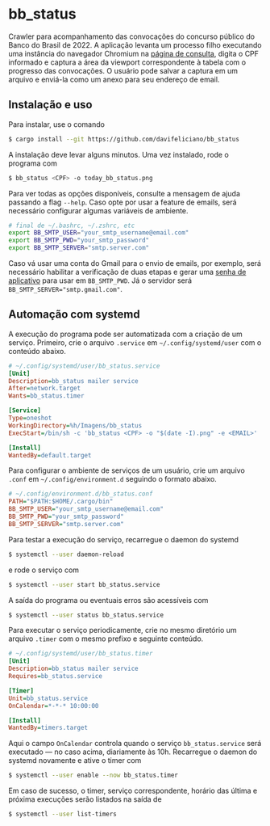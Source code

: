 # bb_status

Crawler para acompanhamento das convocações do concurso público do Banco do
Brasil de 2022. A aplicação levanta um processo filho executando uma instância
do navegador Chromium na
[página de consulta](https://www37.bb.com.br/portalbb/resultadoConcursos/resultadoconcursos/arh0.bbx),
digita o CPF informado e captura a área da viewport correspondente à tabela com
o progresso das convocações. O usuário pode salvar a captura em um arquivo e
enviá-la como um anexo para seu endereço de email.

## Instalação e uso

Para instalar, use o comando

```bash
$ cargo install --git https://github.com/davifeliciano/bb_status
```

A instalação deve levar alguns minutos. Uma vez instalado, rode o programa com

```bash
$ bb_status <CPF> -o today_bb_status.png
```

Para ver todas as opções disponíveis, consulte a mensagem de ajuda passando a
flag `--help`. Caso opte por usar a feature de emails, será necessário
configurar algumas variáveis de ambiente.

```bash
# final de ~/.bashrc, ~/.zshrc, etc
export BB_SMTP_USER="your_smtp_username@email.com"
export BB_SMTP_PWD="your_smtp_password"
export BB_SMTP_SERVER="smtp.server.com"
```

Caso vá usar uma conta do Gmail para o envio de emails, por exemplo, será
necessário habilitar a verificação de duas etapas e gerar uma
[senha de aplicativo](https://support.google.com/accounts/answer/185833)
para usar em `BB_SMTP_PWD`. Já o servidor será `BB_SMTP_SERVER="smtp.gmail.com"`.

## Automação com systemd

A execução do programa pode ser automatizada com a criação de um serviço.
Primeiro, crie o arquivo `.service` em `~/.config/systemd/user` com o conteúdo
abaixo.

```ini
# ~/.config/systemd/user/bb_status.service
[Unit]
Description=bb_status mailer service
After=network.target
Wants=bb_status.timer

[Service]
Type=oneshot
WorkingDirectory=%h/Imagens/bb_status
ExecStart=/bin/sh -c 'bb_status <CPF> -o "$(date -I).png" -e <EMAIL>'

[Install]
WantedBy=default.target
```

Para configurar o ambiente de serviços de um usuário, crie um arquivo `.conf` em `~/.config/environment.d` seguindo o formato abaixo.

```ini
# ~/.config/environment.d/bb_status.conf
PATH="$PATH:$HOME/.cargo/bin"
BB_SMTP_USER="your_smtp_username@email.com"
BB_SMTP_PWD="your_smtp_password"
BB_SMTP_SERVER="smtp.server.com"
```

Para testar a execução do serviço, recarregue o daemon do systemd

```bash
$ systemctl --user daemon-reload
```

e rode o serviço com

```bash
$ systemctl --user start bb_status.service
```

A saída do programa ou eventuais erros são acessíveis com

```bash
$ systemctl --user status bb_status.service
```

Para executar o serviço periodicamente, crie no mesmo diretório um arquivo
`.timer` com o mesmo prefixo e seguinte conteúdo.

```ini
# ~/.config/systemd/user/bb_status.timer
[Unit]
Description=bb_status mailer service
Requires=bb_status.service

[Timer]
Unit=bb_status.service
OnCalendar=*-*-* 10:00:00

[Install]
WantedBy=timers.target
```

Aqui o campo `OnCalendar` controla quando o serviço `bb_status.service` será
executado — no caso acima, diariamente às 10h. Recarregue o daemon do systemd
novamente e ative o timer com

```bash
$ systemctl --user enable --now bb_status.timer
```

Em caso de sucesso, o timer, serviço correspondente, horário das última e
próxima execuções serão listados na saída de

```bash
$ systemctl --user list-timers
```
